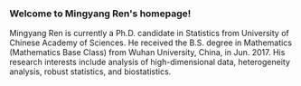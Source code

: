 ### Welcome to Mingyang Ren's homepage!

Mingyang Ren is currently a Ph.D. candidate in Statistics from University of Chinese Academy of Sciences. He received the B.S. degree in Mathematics (Mathematics Base Class) from Wuhan University, China, in Jun. 2017. His research interests include analysis of high-dimensional data, heterogeneity analysis, robust statistics, and biostatistics.
